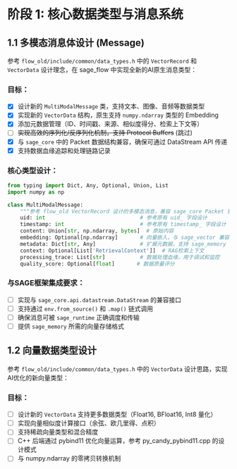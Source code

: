 # 阶段 1: 核心数据类型与消息系统

## 1.1 多模态消息体设计 (Message)
参考 `flow_old/include/common/data_types.h` 中的 `VectorRecord` 和 `VectorData` 设计理念，在 sage_flow 中实现全新的AI原生消息类型：

### 目标：
- [x] 设计新的 `MultiModalMessage` 类，支持文本、图像、音频等数据类型
- [x] 实现新的 `VectorData` 结构，原生支持 `numpy.ndarray` 类型的 Embedding
- [x] 添加元数据管理（ID、时间戳、来源、相似度得分、检索上下文等）
- [ ] ~~实现高效的序列化/反序列化机制，支持 Protocol Buffers~~ (跳过)
- [x] 与 `sage_core` 中的 Packet 数据结构兼容，确保可通过 DataStream API 传递
- [x] 支持数据血缘追踪和处理链路记录

### 核心类型设计：
```python
from typing import Dict, Any, Optional, Union, List
import numpy as np

class MultiModalMessage:
    """参考 flow_old VectorRecord 设计的多模态消息，兼容 sage_core Packet 协议"""
    uid: int                              # 参考原有 uid_ 字段设计
    timestamp: int                        # 参考原有 timestamp_ 字段设计
    content: Union[str, np.ndarray, bytes]  # 原始内容
    embedding: Optional[np.ndarray]       # 向量嵌入，与 sage_vector 兼容
    metadata: Dict[str, Any]              # 扩展元数据，支持 sage_memory 索引
    context: Optional[List['RetrievalContext']]  # RAG检索上下文
    processing_trace: List[str]           # 数据处理血缘，用于调试和监控
    quality_score: Optional[float]       # 数据质量评分
```

### 与SAGE框架集成要求：
- [ ] 实现与 `sage_core.api.datastream.DataStream` 的兼容接口
- [ ] 支持通过 `env.from_source()` 和 `.map()` 链式调用
- [ ] 确保消息可被 `sage_runtime` 正确调度和传输
- [ ] 提供 `sage_memory` 所需的向量存储格式

## 1.2 向量数据类型设计
参考 `flow_old/include/common/data_types.h` 中的 `VectorData` 设计思路，实现AI优化的新向量类型：

### 目标：
- [ ] 设计新的 `VectorData` 支持更多数据类型（Float16, BFloat16, Int8 量化）
- [ ] 实现向量相似度计算接口（余弦、欧几里得、点积）
- [ ] 支持稀疏向量类型和混合精度
- [ ] C++ 后端通过 pybind11 优化向量运算，参考 py_candy_pybind11.cpp 的设计模式
- [ ] 与 numpy.ndarray 的零拷贝转换机制
